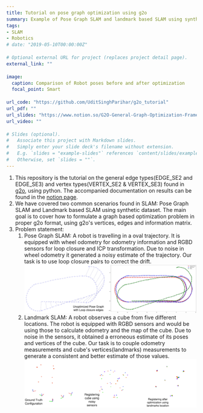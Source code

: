 ```yaml
---
title: Tutorial on pose graph optimization using g2o 
summary: Example of Pose Graph SLAM and landmark based SLAM using syntheic dataset 
tags:
- SLAM
- Robotics
# date: "2019-05-10T00:00:00Z"

# Optional external URL for project (replaces project detail page).
external_link: ""

image:
  caption: Comparison of Robot poses before and after optimization
  focal_point: Smart

url_code: "https://github.com/UditSinghParihar/g2o_tutorial"
url_pdf: ""
url_slides: "https://www.notion.so/G2O-General-Graph-Optimization-Framework-151b8c5f93bb4519be9fd5c2f9bfa112"
url_video: ""

# Slides (optional).
#   Associate this project with Markdown slides.
#   Simply enter your slide deck's filename without extension.
#   E.g. `slides = "example-slides"` references `content/slides/example-slides.md`.
#   Otherwise, set `slides = ""`.
---
```



1. This repository is the tutorial on the general edge types(EDGE_SE2 and EDGE_SE3) and vertex types(VERTEX_SE2 & VERTEX_SE3) found in [g2o](https://github.com/RainerKuemmerle/g2o), using python. The accompanied documentation on results can be found in the [notion page](https://www.notion.so/G2O-General-Graph-Optimization-Framework-151b8c5f93bb4519be9fd5c2f9bfa112).  
2. We have covered two common scenarios found in SLAM: Pose Graph SLAM and Landmark based SLAM using synthetic dataset. The main goal is to cover how to formulate a graph based optimization problem in proper g2o format, using g2o's vertices, edges and information matrix.  
3. Problem statement:  
	1. Pose Graph SLAM: A robot is travelling in a oval trajectory. It is equipped with wheel odometry for odometry information and RGBD sensors for loop closure and ICP transformation. Due to noise in wheel odometry it generated a noisy estimate of the trajectory. Our task is to use loop closure pairs to correct the drift.  
	![Alt Text](lc_pose_graph.png)  
	2. Landmark SLAM: A robot observes a cube from five different locations. The robot is equipped with RGBD sensors and would be using those to calculate odometry and the map of the cube. Due to noise in the sensors, it obtained a erroneous estimate of its poses and vertices of the cube. Our task is to couple odometry measurements and cube's vertices(landmarks) measurements to generate a consistent and better estimate of those values.  
	![Alt Text](g2o_landmark.png)  